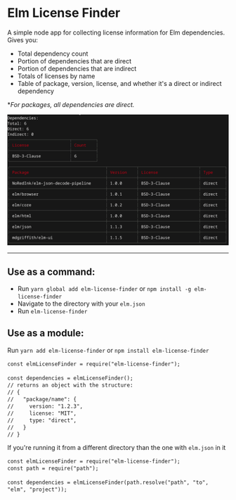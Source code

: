 # Elm License Finder

A simple node app for collecting license information for Elm dependencies. Gives you:

- Total dependency count
- Portion of dependencies that are direct
- Portion of dependencies that are indirect
- Totals of licenses by name
- Table of package, version, license, and whether it's a direct or indirect dependency

\*_For packages, all dependencies are direct._

![example picture](./example_pic.png)

---

## Use as a command:

- Run `yarn global add elm-license-finder` or `npm install -g elm-license-finder`
- Navigate to the directory with your `elm.json`
- Run `elm-license-finder`

## Use as a module:

Run `yarn add elm-license-finder` or `npm install elm-license-finder`

```
const elmLicenseFinder = require("elm-license-finder");

const dependencies = elmLicenseFinder();
// returns an object with the structure:
// {
//   "package/name": {
//     version: "1.2.3",
//     license: "MIT",
//     type: "direct",
//   }
// }
```

If you're running it from a different directory than the one with `elm.json` in it

```
const elmLicenseFinder = require("elm-license-finder");
const path = require("path");

const dependencies = elmLicenseFinder(path.resolve("path", "to", "elm", "project"));
```
